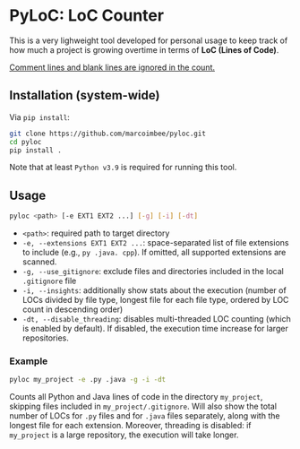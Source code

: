 # PyLoC: LoC Counter
This is a very lighweight tool developed for personal usage to keep track of how much a project is growing overtime in terms of <strong>LoC (Lines of Code)</strong>.

<u>Comment lines and blank lines are ignored in the count.</u>

## Installation (system-wide)
Via `pip install`:
```bash
git clone https://github.com/marcoimbee/pyloc.git
cd pyloc
pip install .
```
Note that at least `Python v3.9` is required for running this tool.

## Usage
```bash
pyloc <path> [-e EXT1 EXT2 ...] [-g] [-i] [-dt]
```
- `<path>`: required path to target directory
- `-e, --extensions EXT1 EXT2 ...`: space-separated list of file extensions to include (e.g., `py .java. cpp`). If omitted, all supported extensions are scanned.
- `-g, --use_gitignore`: exclude files and directories included in the local `.gitignore` file
- `-i, --insights`: additionally show stats about the execution (number of LOCs divided by file type, longest file for each file type, ordered by LOC count in descending order)
- `-dt, --disable_threading`: disables multi-threaded LOC counting (which is enabled by default). If disabled, the execution time increase for larger repositories.

### Example
```bash
pyloc my_project -e .py .java -g -i -dt
```
Counts all Python and Java lines of code in the directory `my_project`, skipping files included in `my_project/.gitignore`. Will also show the total number of LOCs for `.py` files and for `.java` files separately, along with the longest file for each extension. Moreover, threading is disabled: if `my_project` is a large repository, the execution will take longer.
